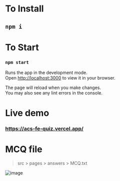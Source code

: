 # To Install
## `npm i`

# To Start
### `npm start`

Runs the app in the development mode.\
Open [http://localhost:3000](http://localhost:3000) to view it in your browser.

The page will reload when you make changes.\
You may also see any lint errors in the console.

# Live demo
### https://acs-fe-quiz.vercel.app/

# MCQ file 
> src > pages > answers > MCQ.txt

![image](https://github.com/shinghuey27/acs-fe-quiz/assets/57435086/e37461f3-cf57-4697-b6a9-4264237add05)
